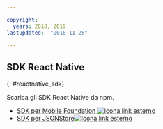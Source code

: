 ```yaml
---

copyright:
  years: 2018, 2019
lastupdated:  "2018-11-26"

---
```


##	SDK React Native
{: #reactnative_sdk}

Scarica gli SDK React Native da npm.

* [SDK per Mobile Foundation ![Icona link esterno](../../icons/launch-glyph.svg "Icona link esterno")](https://www.npmjs.com/package/react-native-ibm-mobilefirst)
* [SDK per JSONStore![Icona link esterno](../../icons/launch-glyph.svg "Icona link esterno")](https://www.npmjs.com/package/react-native-mobilefirst-jsonstore)

